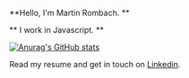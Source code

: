 **Hello, I'm Martin Rombach. **  

** I work in Javascript. **  


[![Anurag's GitHub stats](https://github-readme-stats.vercel.app/api?username=anuraghazra)](https://github.com/anuraghazra/github-readme-stats)

Read my resume and get in touch on <a href="https://www.linkedin.com/in/martin-rombach-0a67b266/">Linkedin</a>.


